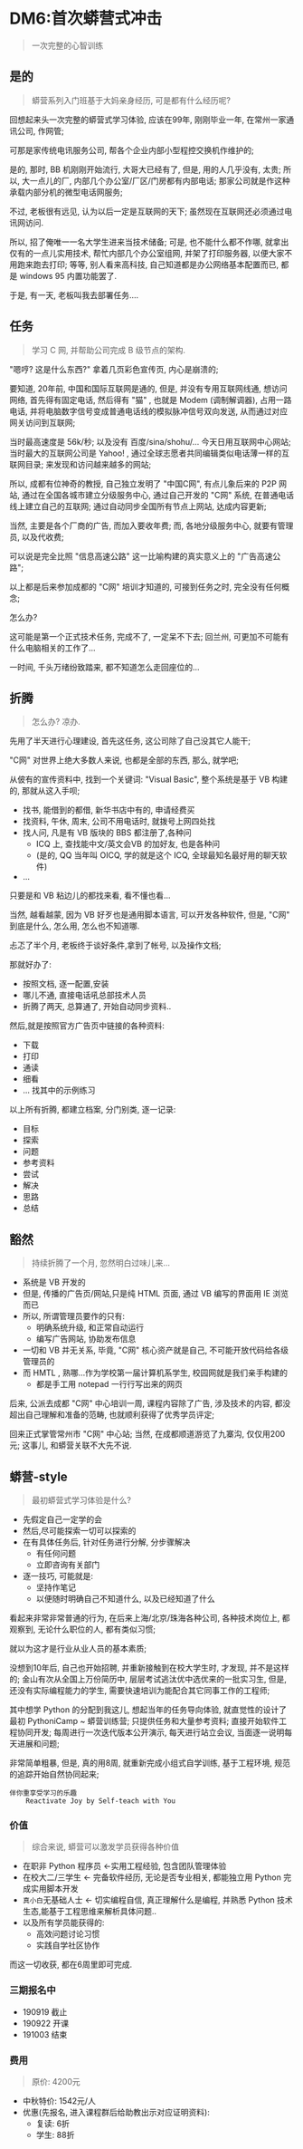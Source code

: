 # DM6:首次蟒营式冲击
> 一次完整的心智训练

## 是的
> 蟒营系列入门班基于大妈亲身经历, 可是都有什么经历呢?

回想起来头一次完整的蟒营式学习体验, 应该在99年,
刚刚毕业一年, 在常州一家通讯公司, 作网管;

可那是家传统电讯服务公司, 帮各个企业内部小型程控交换机作维护的;

是的, 那时, BB 机刚刚开始流行, 大哥大已经有了, 但是, 用的人几乎没有, 太贵;
所以, 大一点儿的厂, 内部几个办公室/厂区/门房都有内部电话;
那家公司就是作这种承载内部分机的微型电话网服务;

不过, 老板很有远见, 认为以后一定是互联网的天下;
虽然现在互联网还必须通过电讯网访问.

所以, 招了俺唯一一名大学生进来当技术储备;
可是, 也不能什么都不作哪, 就拿出仅有的一点儿实用技术, 
帮忙内部几个办公室组网, 并架了打印服务器,
以便大家不用跑来跑去打印; 等等, 别人看来高科技, 自己知道都是办公网络基本配置而已,
都是 windows 95 内置功能罢了.

于是, 有一天, 老板叫我去部署任务....


## 任务
> 学习 C 网, 并帮助公司完成 B 级节点的架构.

"嗯哼? 这是什么东西?" 拿着几页彩色宣传页, 内心是崩溃的;

要知道, 20年前, 中国和国际互联网是通的, 但是, 并没有专用互联网线通,
想访问网络, 首先得有固定电话, 然后得有 "猫" , 也就是 Modem (调制解调器),
占用一路电话, 并将电脑数字信号变成普通电话线的模拟脉冲信号双向发送,
从而通过对应网关访问到互联网;

当时最高速度是 56k/秒;
以及没有 百度/sina/shohu/... 今天日用互联网中心网站;
当时最大的互联网公司是 Yahoo! , 通过全球志愿者共同编辑类似电话薄一样的互联网目录;
来发现和访问越来越多的网站;

所以, 成都有位神奇的教授, 自己独立发明了 "中国C网", 
有点儿象后来的 P2P 网站,
通过在全国各城市建立分级服务中心, 通过自己开发的 "C网" 系统,
在普通电话线上建立自己的互联网;
通过自动同步全国所有节点上网站, 达成内容更新;

当然, 主要是各个厂商的广告, 而加入要收年费;
而, 各地分级服务中心, 就要有管理员, 以及代收费;

可以说是完全比照 "信息高速公路" 这一比喻构建的真实意义上的 "广告高速公路";

以上都是后来参加成都的 "C网" 培训才知道的,
可接到任务之时, 完全没有任何概念;

怎么办?

这可能是第一个正式技术任务, 完成不了, 一定呆不下去;
回兰州, 可更加不可能有什么电脑相关的工作了...

一时间, 千头万绪纷致踏来, 都不知道怎么走回座位的...


## 折腾
> 怎么办? 凉办.

先用了半天进行心理建设, 首先这任务, 这公司除了自己没其它人能干;

"C网" 对世界上绝大多数人来说, 也都是全部的东西,
那么, 就学吧;

从佊有的宣传资料中, 找到一个关键词: "Visual Basic", 整个系统是基于 VB 构建的,
那就从这入手呗;

- 找书, 能借到的都借, 新华书店中有的, 申请经费买
- 找资料, 午休, 周末, 公司不用电话时, 就拨号上网四处找
- 找人问, 凡是有 VB 版块的 BBS 都注册了,各种问
    + ICQ 上, 查找能中文/英文会VB 的加好友, 也是各种问
    + (是的, QQ 当年叫 OICQ, 学的就是这个 ICQ, 全球最知名最好用的聊天软件)
- ...

只要是和 VB 粘边儿的都找来看, 看不懂也看...

当然, 越看越蒙, 因为 VB 好歹也是通用脚本语言, 可以开发各种软件,
但是, "C网" 到底是什么, 怎么用, 怎么也不知道哪.

忐忑了半个月, 老板终于谈好条件,拿到了帐号, 以及操作文档;

那就好办了:

- 按照文档, 逐一配置,安装
- 哪儿不通, 直接电话吼总部技术人员
- 折腾了两天, 总算通了, 开始自动同步资料..

然后,就是按照官方广告页中链接的各种资料:

- 下载
- 打印
- 通读
- 细看
- ... 找其中的示例练习


以上所有折腾, 都建立档案, 分门别类, 逐一记录:

- 目标
- 探索
- 问题
- 参考资料
- 尝试
- 解决
- 思路
- 总结



## 豁然
> 持续折腾了一个月, 忽然明白过味儿来...

- 系统是 VB 开发的
- 但是, 传播的广告页/网站,只是纯 HTML 页面, 通过 VB 编写的界面用 IE 浏览而已
- 所以, 所谓管理员要作的只有:
    + 明确系统升级, 和正常自动运行
    + 编写广告网站, 协助发布信息
- 一切和 VB 并无关系, 毕竟, "C网" 核心资产就是自己, 不可能开放代码给各级管理员的
- 而 HMTL , 熟哪...作为学校第一届计算机系学生, 校园网就是我们亲手构建的
    + 都是手工用 notepad 一行行写出来的网页

后来, 公派去成都 "C网" 中心培训一周, 课程内容除了广告, 
涉及技术的内容, 都没超出自己理解和准备的范畴, 也就顺利获得了优秀学员评定;

回来正式掌管常州市 "C网" 中心站;
当然, 在成都顺道游览了九寨沟, 仅仅用200元; 这事儿, 和蟒营关联不大先不说.


## 蟒营-style
> 最初蟒营式学习体验是什么?

- 先假定自己一定学的会
- 然后,尽可能探索一切可以探索的
- 在有具体任务后, 针对任务进行分解, 分步骤解决
    + 有任何问题
    + 立即咨询有关部门
- 逐一技巧, 可能就是:
    + 坚持作笔记
    + 以便随时明确自己不知道什么, 以及已经知道了什么

看起来非常非常普通的行为,
在后来上海/北京/珠海各种公司, 各种技术岗位上, 
都观察到, 无论什么职位的人, 都有类似习惯;

就以为这才是行业从业人员的基本素质;

没想到10年后, 自己也开始招聘, 并重新接触到在校大学生时, 才发现, 并不是这样的;
金山有次从全国上万份简历中, 层层考试逃汰优中选优来的一批实习生, 
但是,还没有实际编程能力的学生, 需要快速培训为能配合其它同事工作的工程师;

其中想学 Python 的分配到我这儿,
想起当年的任务导向体验, 就直觉性的设计了最初 PythoniCamp ~ 蟒营训练营;
只提供任务和大量参考资料;
直接开始软件工程协同开发;
每周进行一次迭代版本公开演示, 每天进行站立会议, 当面逐一说明每天进展和问题;

非常简单粗暴, 但是, 真的用8周, 就重新完成小组式自学训练,
基于工程环境, 规范的追踪开始自然协同起来;



```
伴你重享受学习的乐趣
    Reactivate Joy by Self-teach with You
```

### 价值
> 综合来说, 蟒营可以激发学员获得各种价值

- 在职非 Python 程序员 <-实用工程经验, 包含团队管理体验
- 在校大二/三学生 <-  完备软件经历, 无论是否专业相关, 都能独立用 Python 完成实用脚本开发
- `真小白`无基础人士 <- 切实编程自信, 真正理解什么是编程, 并熟悉 Python 技术生态,能基于工程思维来解析具体问题..
- 以及所有学员能获得的:
    + 高效问题讨论习惯
    + 实践自学社区协作


而这一切收获, 都在6周里即可完成.


### 三期报名中

- 190919 截止
- 190922 开课
- 191003 结束

### 费用
> 原价: 4200元

- 中秋特价: 1542元/人
- 优惠(先报名, 进入课程群后给助教出示对应证明资料):
    + 复读: 6折
    + 学生: 88折


